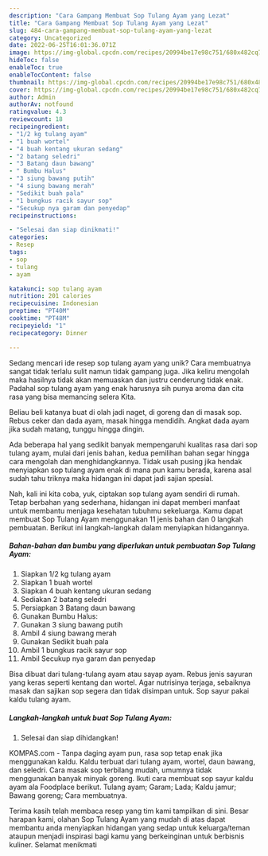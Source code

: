 ```yaml
---
description: "Cara Gampang Membuat Sop Tulang Ayam yang Lezat"
title: "Cara Gampang Membuat Sop Tulang Ayam yang Lezat"
slug: 484-cara-gampang-membuat-sop-tulang-ayam-yang-lezat
category: Uncategorized
date: 2022-06-25T16:01:36.071Z
image: https://img-global.cpcdn.com/recipes/20994be17e98c751/680x482cq70/sop-tulang-ayam-foto-resep-utama.jpg
hideToc: false
enableToc: true
enableTocContent: false
thumbnail: https://img-global.cpcdn.com/recipes/20994be17e98c751/680x482cq70/sop-tulang-ayam-foto-resep-utama.jpg
cover: https://img-global.cpcdn.com/recipes/20994be17e98c751/680x482cq70/sop-tulang-ayam-foto-resep-utama.jpg
author: Admin
authorAv: notfound
ratingvalue: 4.3
reviewcount: 18
recipeingredient:
- "1/2 kg tulang ayam"
- "1 buah wortel"
- "4 buah kentang ukuran sedang"
- "2 batang seledri"
- "3 Batang daun bawang"
- " Bumbu Halus"
- "3 siung bawang putih"
- "4 siung bawang merah"
- "Sedikit buah pala"
- "1 bungkus racik sayur sop"
- "Secukup nya garam dan penyedap"
recipeinstructions:

- "Selesai dan siap dinikmati!"
categories:
- Resep
tags:
- sop
- tulang
- ayam

katakunci: sop tulang ayam 
nutrition: 201 calories
recipecuisine: Indonesian
preptime: "PT40M"
cooktime: "PT48M"
recipeyield: "1"
recipecategory: Dinner

---
```





Sedang mencari ide resep sop tulang ayam yang unik? Cara membuatnya sangat tidak terlalu sulit namun tidak gampang juga. Jika keliru mengolah maka hasilnya tidak akan memuaskan dan justru cenderung tidak enak. Padahal sop tulang ayam yang enak harusnya sih punya aroma dan cita rasa yang bisa memancing selera Kita.





Beliau beli katanya buat di olah jadi naget, di goreng dan di masak sop. Rebus ceker dan dada ayam, masak hingga mendidih. Angkat dada ayam jika sudah matang, tunggu hingga dingin.

Ada beberapa hal yang sedikit banyak mempengaruhi kualitas rasa dari sop tulang ayam, mulai dari jenis bahan, kedua pemilihan bahan segar hingga cara mengolah dan menghidangkannya. Tidak usah pusing jika hendak menyiapkan sop tulang ayam enak di mana pun kamu berada, karena asal sudah tahu triknya maka hidangan ini dapat jadi sajian spesial.






Nah, kali ini kita coba, yuk, ciptakan sop tulang ayam sendiri di rumah. Tetap berbahan yang sederhana, hidangan ini dapat memberi manfaat untuk membantu menjaga kesehatan tubuhmu sekeluarga. Kamu dapat membuat Sop Tulang Ayam menggunakan 11 jenis bahan dan 0 langkah pembuatan. Berikut ini langkah-langkah dalam menyiapkan hidangannya.

<!--inarticleads1-->

##### Bahan-bahan dan bumbu yang diperlukan untuk pembuatan Sop Tulang Ayam:

1. Siapkan 1/2 kg tulang ayam
1. Siapkan 1 buah wortel
1. Siapkan 4 buah kentang ukuran sedang
1. Sediakan 2 batang seledri
1. Persiapkan 3 Batang daun bawang
1. Gunakan  Bumbu Halus:
1. Gunakan 3 siung bawang putih
1. Ambil 4 siung bawang merah
1. Gunakan Sedikit buah pala
1. Ambil 1 bungkus racik sayur sop
1. Ambil Secukup nya garam dan penyedap


Bisa dibuat dari tulang-tulang ayam atau sayap ayam. Rebus jenis sayuran yang keras seperti kentang dan wortel. Agar nutrisinya terjaga, sebaiknya masak dan sajikan sop segera dan tidak disimpan untuk. Sop sayur pakai kaldu tulang ayam. 

<!--inarticleads2-->

##### Langkah-langkah untuk buat Sop Tulang Ayam:


1. Selesai dan siap dihidangkan!

KOMPAS.com - Tanpa daging ayam pun, rasa sop tetap enak jika menggunakan kaldu. Kaldu terbuat dari tulang ayam, wortel, daun bawang, dan seledri. Cara masak sop terbilang mudah, umumnya tidak menggunakan banyak minyak goreng. Ikuti cara membuat sop sayur kaldu ayam ala Foodplace berikut. Tulang ayam; Garam; Lada; Kaldu jamur; Bawang goreng; Cara membuatnya. 

Terima kasih telah membaca resep yang tim kami tampilkan di sini. Besar harapan kami, olahan Sop Tulang Ayam yang mudah di atas dapat membantu anda menyiapkan hidangan yang sedap untuk keluarga/teman ataupun menjadi inspirasi bagi kamu yang berkeinginan untuk berbisnis kuliner. Selamat menikmati
